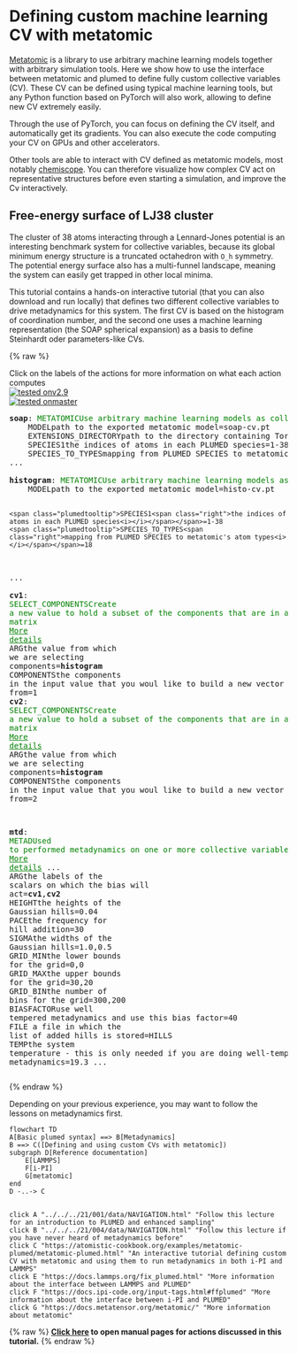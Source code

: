 # Defining custom machine learning CV with metatomic

[Metatomic](https://docs.metatensor.org/metatomic/) is a library to use
arbitrary machine learning models together with arbitrary simulation tools.
Here we show how to use the interface between metatomic and plumed to define
fully custom collective variables (CV). These CV can be defined using typical
machine learning tools, but any Python function based on PyTorch will also work,
allowing to define new CV extremely easily.

Through the use of PyTorch, you can focus on defining the CV itself, and
automatically get its gradients. You can also execute the code computing your CV
on GPUs and other accelerators.

Other tools are able to interact with CV defined as metatomic models, most
notably [chemiscope](https://chemiscope.org). You can therefore visualize how
complex CV act on representative structures before even starting a simulation,
and improve the Cv interactively.

## Free-energy surface of LJ38 cluster

The cluster of 38 atoms interacting through a Lennard-Jones potential is an
interesting benchmark system for collective variables, because its global
minimum energy structure is a truncated octahedron with `O_h` symmetry. The
potential energy surface also has a multi-funnel landscape, meaning the system
can easily get trapped in other local minima.

This tutorial contains a hands-on interactive tutorial (that you can also
download and run locally) that defines two different collective variables to
drive metadynamics for this system. The first CV is based on the histogram of
coordination number, and the second one uses a machine learning representation
(the SOAP spherical expansion) as a basis to define Steinhardt oder
parameters-like CVs.


{% raw %}
<div class="plumedpreheader">
<div class="headerInfo" id="value_details_data/NAVIGATION.md_working_1.dat"> Click on the labels of the actions for more information on what each action computes </div>
<div class="containerBadge">
<div class="headerBadge"><a href="NAVIGATION.md_working_1.dat.plumed.stderr"><img src="https://img.shields.io/badge/v2.9-failed-red.svg" alt="tested onv2.9" /></a></div>
<div class="headerBadge"><a href="NAVIGATION.md_working_1.dat.plumed_master.stderr"><img src="https://img.shields.io/badge/master-failed-red.svg" alt="tested onmaster" /></a></div>
</div>
</div>
<pre class="plumedlisting">
<b name="data/NAVIGATION.md_working_1.datsoap" onclick='showPath("data/NAVIGATION.md_working_1.dat","data/NAVIGATION.md_working_1.datsoap","data/NAVIGATION.md_working_1.datsoap","brown")'>soap</b>: <span class="plumedtooltip" style="color:green">METATOMIC<span class="right">Use arbitrary machine learning models as collective variables. <a href="https://www.plumed.org/doc-master/user-doc/html/METATOMIC" style="color:green">More details</a><i></i></span></span> ...
    <span class="plumedtooltip">MODEL<span class="right">path to the exported metatomic model<i></i></span></span>=soap-cv.pt
    <span class="plumedtooltip">EXTENSIONS_DIRECTORY<span class="right">path to the directory containing TorchScript extensions to load<i></i></span></span>=./extensions/
    <span class="plumedtooltip">SPECIES1<span class="right">the indices of atoms in each PLUMED species<i></i></span></span>=1-38
    <span class="plumedtooltip">SPECIES_TO_TYPES<span class="right">mapping from PLUMED SPECIES to metatomic's atom types<i></i></span></span>=18
...
<br/><span style="display:none;" id="data/NAVIGATION.md_working_1.datsoap">The METATOMIC action with label <b>soap</b> calculates the following quantities:<table  align="center" frame="void" width="95%" cellpadding="5%"><tr><td width="5%"><b> Quantity </b>  </td><td><b> Description </b> </td></tr><tr><td width="5%">soap.outputs</td><td>collective variable created by the metatomic model</td></tr><tr><td width="5%">soap.value</td><td>collective variable created by the metatomic model</td></tr></table></span><b name="data/NAVIGATION.md_working_1.dathistogram" onclick='showPath("data/NAVIGATION.md_working_1.dat","data/NAVIGATION.md_working_1.dathistogram","data/NAVIGATION.md_working_1.dathistogram","brown")'>histogram</b>: <span class="plumedtooltip" style="color:green">METATOMIC<span class="right">Use arbitrary machine learning models as collective variables. <a href="https://www.plumed.org/doc-master/user-doc/html/METATOMIC" style="color:green">More details</a><i></i></span></span> ...
    <span class="plumedtooltip">MODEL<span class="right">path to the exported metatomic model<i></i></span></span>=histo-cv.pt

    <span class="plumedtooltip">SPECIES1<span class="right">the indices of atoms in each PLUMED species<i></i></span></span>=1-38
    <span class="plumedtooltip">SPECIES_TO_TYPES<span class="right">mapping from PLUMED SPECIES to metatomic's atom types<i></i></span></span>=18
...
<br/><span style="display:none;" id="data/NAVIGATION.md_working_1.dathistogram">The METATOMIC action with label <b>histogram</b> calculates the following quantities:<table  align="center" frame="void" width="95%" cellpadding="5%"><tr><td width="5%"><b> Quantity </b>  </td><td><b> Description </b> </td></tr><tr><td width="5%">histogram.outputs</td><td>collective variable created by the metatomic model</td></tr><tr><td width="5%">histogram.value</td><td>collective variable created by the metatomic model</td></tr></table></span><b name="data/NAVIGATION.md_working_1.datcv1" onclick='showPath("data/NAVIGATION.md_working_1.dat","data/NAVIGATION.md_working_1.datcv1","data/NAVIGATION.md_working_1.datcv1","brown")'>cv1</b>: <span class="plumedtooltip" style="color:green">SELECT_COMPONENTS<span class="right">Create a new value to hold a subset of the components that are in a vector or matrix <a href="https://www.plumed.org/doc-master/user-doc/html/SELECT_COMPONENTS" style="color:green">More details</a><i></i></span></span> <span class="plumedtooltip">ARG<span class="right">the value from which we are selecting components<i></i></span></span>=<b name="data/NAVIGATION.md_working_1.dathistogram">histogram</b> <span class="plumedtooltip">COMPONENTS<span class="right">the components in the input value that you woul like to build a new vector from<i></i></span></span>=1
<span style="display:none;" id="data/NAVIGATION.md_working_1.datcv1">The SELECT_COMPONENTS action with label <b>cv1</b> calculates the following quantities:<table  align="center" frame="void" width="95%" cellpadding="5%"><tr><td width="5%"><b> Quantity </b>  </td><td><b> Description </b> </td></tr><tr><td width="5%">cv1.value</td><td>a vector containing the selected components</td></tr></table></span><b name="data/NAVIGATION.md_working_1.datcv2" onclick='showPath("data/NAVIGATION.md_working_1.dat","data/NAVIGATION.md_working_1.datcv2","data/NAVIGATION.md_working_1.datcv2","brown")'>cv2</b>: <span class="plumedtooltip" style="color:green">SELECT_COMPONENTS<span class="right">Create a new value to hold a subset of the components that are in a vector or matrix <a href="https://www.plumed.org/doc-master/user-doc/html/SELECT_COMPONENTS" style="color:green">More details</a><i></i></span></span> <span class="plumedtooltip">ARG<span class="right">the value from which we are selecting components<i></i></span></span>=<b name="data/NAVIGATION.md_working_1.dathistogram">histogram</b> <span class="plumedtooltip">COMPONENTS<span class="right">the components in the input value that you woul like to build a new vector from<i></i></span></span>=2

<span style="display:none;" id="data/NAVIGATION.md_working_1.datcv2">The SELECT_COMPONENTS action with label <b>cv2</b> calculates the following quantities:<table  align="center" frame="void" width="95%" cellpadding="5%"><tr><td width="5%"><b> Quantity </b>  </td><td><b> Description </b> </td></tr><tr><td width="5%">cv2.value</td><td>a vector containing the selected components</td></tr></table></span><b name="data/NAVIGATION.md_working_1.datmtd" onclick='showPath("data/NAVIGATION.md_working_1.dat","data/NAVIGATION.md_working_1.datmtd","data/NAVIGATION.md_working_1.datmtd","brown")'>mtd</b>: <span class="plumedtooltip" style="color:green">METAD<span class="right">Used to performed metadynamics on one or more collective variables. <a href="https://www.plumed.org/doc-master/user-doc/html/METAD" style="color:green">More details</a><i></i></span></span> ...
    <span class="plumedtooltip">ARG<span class="right">the labels of the scalars on which the bias will act<i></i></span></span>=<b name="data/NAVIGATION.md_working_1.datcv1">cv1</b>,<b name="data/NAVIGATION.md_working_1.datcv2">cv2</b>
    <span class="plumedtooltip">HEIGHT<span class="right">the heights of the Gaussian hills<i></i></span></span>=0.04
    <span class="plumedtooltip">PACE<span class="right">the frequency for hill addition<i></i></span></span>=30
    <span class="plumedtooltip">SIGMA<span class="right">the widths of the Gaussian hills<i></i></span></span>=1.0,0.5
    <span class="plumedtooltip">GRID_MIN<span class="right">the lower bounds for the grid<i></i></span></span>=0,0
    <span class="plumedtooltip">GRID_MAX<span class="right">the upper bounds for the grid<i></i></span></span>=30,20
    <span class="plumedtooltip">GRID_BIN<span class="right">the number of bins for the grid<i></i></span></span>=300,200
    <span class="plumedtooltip">BIASFACTOR<span class="right">use well tempered metadynamics and use this bias factor<i></i></span></span>=40
    <span class="plumedtooltip">FILE<span class="right"> a file in which the list of added hills is stored<i></i></span></span>=HILLS
    <span class="plumedtooltip">TEMP<span class="right">the system temperature - this is only needed if you are doing well-tempered metadynamics<i></i></span></span>=19.3
...
<span style="display:none;" id="data/NAVIGATION.md_working_1.datmtd">The METAD action with label <b>mtd</b> calculates the following quantities:<table  align="center" frame="void" width="95%" cellpadding="5%"><tr><td width="5%"><b> Quantity </b>  </td><td><b> Description </b> </td></tr><tr><td width="5%">mtd.bias</td><td>the instantaneous value of the bias potential</td></tr></table></span></pre>
 {% endraw %} 

Depending on your previous experience, you may want to follow the lessons on
metadynamics first.


```mermaid
flowchart TD
A[Basic plumed syntax] ==> B[Metadynamics]
B ==> C([Defining and using custom CVs with metatomic])
subgraph D[Reference documentation]
    E[LAMMPS]
    F[i-PI]
    G[metatomic]
end
D -..-> C


click A "../../../21/001/data/NAVIGATION.html" "Follow this lecture for an introduction to PLUMED and enhanced sampling"
click B "../../../21/004/data/NAVIGATION.html" "Follow this lecture if you have never heard of metadynamics before"
click C "https://atomistic-cookbook.org/examples/metatomic-plumed/metatomic-plumed.html" "An interactive tutorial defining custom CV with metatomic and using them to run metadynamics in both i-PI and LAMMPS"
click E "https://docs.lammps.org/fix_plumed.html" "More information about the interface between LAMMPS and PLUMED"
click F "https://docs.ipi-code.org/input-tags.html#ffplumed" "More information about the interface between i-PI and PLUMED"
click G "https://docs.metatensor.org/metatomic/" "More information about metatomic"
```
{% raw %}
<b><a href="https://www.plumed.org/doc-master/user-doc/html/actionlist/?actions=METATOMIC,METAD,SELECT_COMPONENTS" target="_blank">Click here</a> to open manual pages for actions discussed in this tutorial.</b>
{% endraw %}
